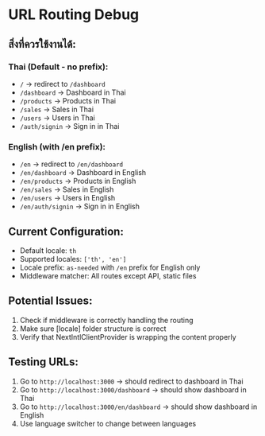 # URL Routing Debug

## สิ่งที่ควรใช้งานได้:

### Thai (Default - no prefix):
- `/` → redirect to `/dashboard`
- `/dashboard` → Dashboard in Thai
- `/products` → Products in Thai  
- `/sales` → Sales in Thai
- `/users` → Users in Thai
- `/auth/signin` → Sign in in Thai

### English (with /en prefix):
- `/en` → redirect to `/en/dashboard`
- `/en/dashboard` → Dashboard in English
- `/en/products` → Products in English
- `/en/sales` → Sales in English  
- `/en/users` → Users in English
- `/en/auth/signin` → Sign in in English

## Current Configuration:
- Default locale: `th`
- Supported locales: `['th', 'en']`
- Locale prefix: `as-needed` with `/en` prefix for English only
- Middleware matcher: All routes except API, static files

## Potential Issues:
1. Check if middleware is correctly handling the routing
2. Make sure [locale] folder structure is correct
3. Verify that NextIntlClientProvider is wrapping the content properly

## Testing URLs:
1. Go to `http://localhost:3000` → should redirect to dashboard in Thai
2. Go to `http://localhost:3000/dashboard` → should show dashboard in Thai
3. Go to `http://localhost:3000/en/dashboard` → should show dashboard in English
4. Use language switcher to change between languages